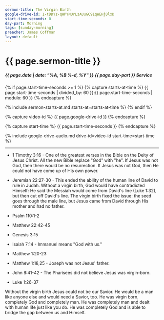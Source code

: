 ```yaml
---
sermon-title: The Virgin Birth
google-drive-id: 1-tDDYz-qWPYNUrLzAUuGC91qWEHjDlxD
start-time-seconds: 0
day-part: Morning
tags: [sunday-morning]
preacher: James Coffman
layout: default
---
```


# {{ page.sermon-title }}

##### {{ page.date | date: "%A, %B %-d, %Y" }} {{ page.day-part }} Service

{% if page.start-time-seconds >= 1 %}
{% capture starts-at-time %}
{{ page.start-time-seconds | divided_by: 60 }}:{{ page.start-time-seconds | modulo: 60 }}
{% endcapture %}

{% include sermon-starts-at.md starts-at=starts-at-time %}
{% endif %}

{% capture video-id %}
{{ page.google-drive-id }}
{% endcapture %}

{% capture start-time %}
{{ page.start-time-seconds }}
{% endcapture %}

{% include google-drive-audio.md drive-id=video-id start-time=start-time %}

***

- 1 Timothy 3:16 - One of the greatest verses in the Bible on the Deity of Jesus Christ. All the new Bible replace "God" with "he". If Jesus was not God, then there would be no resurrection. If Jesus was not God, then He could not have come up of His own power.

- Jeremiah 22:27-30 - This ended the ability of the human line of David to rule in Judah. Without a virgin birth, God would have contradicted Himself: He said the Messiah would come from David's line (Luke 1:32), but then cut off David's line. The virgin birth fixed the issue: the seed goes through the male line, but Jesus came from David through His mother and had no father.

- Psalm 110:1-2

- Matthew 22:42-45

- Genesis 3:15

- Isaiah 7:14 - Immanuel means "God with us."

- Matthew 1:20-23

- Matthew 1:18,25 - Joseph was not Jesus' father.

- John 8:41-42 - The Pharisees did not believe Jesus was virgin-born.

- Luke 1:26-37

Without the virgin birth Jesus could not be our Savior. He would be a man like anyone else and would need a Savior, too. He was virgin born, completely God and completely man. He was completely man and dealt with human life just like you do. He was completely God and is able to bridge the gap between us and Himself.